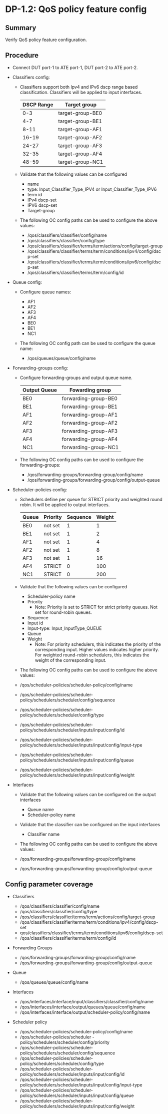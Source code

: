 # DP-1.2: QoS policy feature config

## Summary

Verify QoS policy feature configuration.

## Procedure

*   Connect DUT port-1 to ATE port-1, DUT port-2 to ATE port-2.

*   Classifiers config:
    * Classifiers support both Ipv4 and IPv6 dscp range based classification. Classifiers will be applied to input interfaces.

      |DSCP Range    | Target group       |
      |--------------|--------------------|
      |    0-3       |   target-group-BE0 |
      |    4-7       |   target-group-BE1 |
      |    8-11      |   target-group-AF1 |
      |    16-19     |   target-group-AF2 |
      |    24-27     |   target-group-AF3 |
      |    32-35     |   target-group-AF4 |
      |    48-59     |   target-group-NC1 |

    * Validate that the following values can be configured
       * name
       * type: Input_Classifier_Type_IPV4 or Input_Classifier_Type_IPV6
       * term id
       * IPv4 dscp-set
       * IPV6 dscp-set
       * Target-group

    * The following OC config paths can be used to configure the above values:
      * /qos/classifiers/classifier/config/name
      * /qos/classifiers/classifier/config/type
      * /qos/classifiers/classifier/terms/term/actions/config/target-group
      * /qos/classifiers/classifier/terms/term/conditions/ipv4/config/dscp-set
      * /qos/classifiers/classifier/terms/term/conditions/ipv6/config/dscp-set
      * /qos/classifiers/classifier/terms/term/config/id

*   Queue config:
    * Configure queue names:
      * AF1
      * AF2
      * AF3
      * AF4
      * BE0
      * BE1
      * NC1

    * The following OC config path can be used to configure the queue name:
      * /qos/queues/queue/config/name


*   Forwarding-groups config:
    * Configure forwarding-groups and output queue name.

      |Output Queue  | Fowarding group        |
      |--------------|------------------------|
      |    BE0       |   forwarding-group-BE0 |
      |    BE1       |   forwarding-group-BE1 |
      |    AF1       |   forwarding-group-AF1 |
      |    AF2       |   forwarding-group-AF2 |
      |    AF3       |   forwarding-group-AF3 |
      |    AF4       |   forwarding-group-AF4 |
      |    NC1       |   forwarding-group-NC1 |

    * The following OC config paths can be used to configure the forwarding-groups:
      * /qos/forwarding-groups/forwarding-group/config/name
      * /qos/forwarding-groups/forwarding-group/config/output-queue

*   Scheduler-policies config:
    * Schedulers define per queue for STRICT priority and weighted round robin. It will be applied to output interfaces. 

      | Queue  | Priority | Sequence | Weight |
      |--------|----------|----------|--------|
      |  BE0   |  not set |    1     |  1     |
      |  BE1   |  not set |    1     |  2     |
      |  AF1   |  not set |    1     |  4     |
      |  AF2   |  not set |    1     |  8     |
      |  AF3   |  not set |    1     |  16    |
      |  AF4   |  STRICT  |    0     |  100   |
      |  NC1   |  STRICT  |    0     |  200   |

    * Validate that the following values can be configured
      * Scheduler-policy name
      * Priority
         * Note: Priority is set to STRICT for strict priority queues. Not set for round-robin queues.
      * Sequence
      * Input id
      * Input-type: Input_InputType_QUEUE
      * Queue
      * Weight
         * Note: For priority schedulers, this indicates the priority of the corresponding input.  Higher values indicates higher priority. For weighted round-robin schedulers, this indicates the weight of the corresponding input.

    * The following OC config paths can be used to configure the above values:
     * /qos/scheduler-policies/scheduler-policy/config/name
     * /qos/scheduler-policies/scheduler-policy/schedulers/scheduler/config/sequence
     * /qos/scheduler-policies/scheduler-policy/schedulers/scheduler/config/type
     * /qos/scheduler-policies/scheduler-policy/schedulers/scheduler/inputs/input/config/id
     * /qos/scheduler-policies/scheduler-policy/schedulers/scheduler/inputs/input/config/input-type
     * /qos/scheduler-policies/scheduler-policy/schedulers/scheduler/inputs/input/config/queue
     * /qos/scheduler-policies/scheduler-policy/schedulers/scheduler/inputs/input/config/weight     

*   Interfaces 
    * Validate that the following values can be configured on the output interfaces
      * Queue name
      * Scheduler-policy name

    * Validate that the classifier can be configured on the input interfaces
      * Classifier name
 
    * The following OC config paths can be used to configure the above values:
     * /qos/forwarding-groups/forwarding-group/config/name
     * /qos/forwarding-groups/forwarding-group/config/output-queue

## Config parameter coverage

*   Classifiers
     * /qos/classifiers/classifier/config/name
     * /qos/classifiers/classifier/config/type
     * /qos/classifiers/classifier/terms/term/actions/config/target-group
     * /qos/classifiers/classifier/terms/term/conditions/ipv4/config/dscp-set
     * qos/classifiers/classifier/terms/term/conditions/ipv6/config/dscp-set
     * /qos/classifiers/classifier/terms/term/config/id

*   Forwarding Groups
     * /qos/forwarding-groups/forwarding-group/config/name
     * /qos/forwarding-groups/forwarding-group/config/output-queue

*   Queue     
     * /qos/queues/queue/config/name

*   Interfaces
     * /qos/interfaces/interface/input/classifiers/classifier/config/name
     * /qos/interfaces/interface/output/queues/queue/config/name
     * /qos/interfaces/interface/output/scheduler-policy/config/name

*   Scheduler policy
     * /qos/scheduler-policies/scheduler-policy/config/name
     * /qos/scheduler-policies/scheduler -policy/schedulers/scheduler/config/priority
     * /qos/scheduler-policies/scheduler-policy/schedulers/scheduler/config/sequence
     * /qos/scheduler-policies/scheduler-policy/schedulers/scheduler/config/type
     * /qos/scheduler-policies/scheduler-policy/schedulers/scheduler/inputs/input/config/id
     * /qos/scheduler-policies/scheduler-policy/schedulers/scheduler/inputs/input/config/input-type
     * /qos/scheduler-policies/scheduler-policy/schedulers/scheduler/inputs/input/config/queue
     * /qos/scheduler-policies/scheduler-policy/schedulers/scheduler/inputs/input/config/weight
